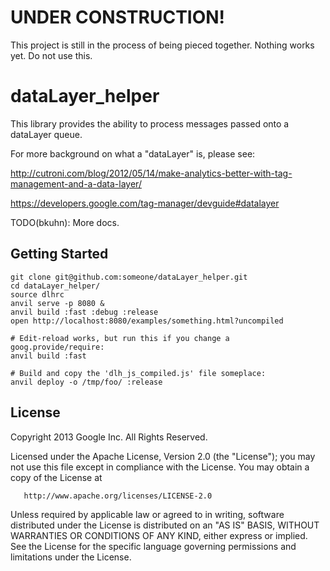 # UNDER CONSTRUCTION!

This project is still in the process of being pieced together. Nothing works yet. Do not use this.

# dataLayer_helper

This library provides the ability to process messages passed onto a dataLayer queue.

For more background on what a "dataLayer" is, please see:

http://cutroni.com/blog/2012/05/14/make-analytics-better-with-tag-management-and-a-data-layer/

https://developers.google.com/tag-manager/devguide#datalayer


TODO(bkuhn): More docs.


## Getting Started

    git clone git@github.com:someone/dataLayer_helper.git
    cd dataLayer_helper/
    source dlhrc
    anvil serve -p 8080 &
    anvil build :fast :debug :release
    open http://localhost:8080/examples/something.html?uncompiled

    # Edit-reload works, but run this if you change a goog.provide/require:
    anvil build :fast

    # Build and copy the 'dlh_js_compiled.js' file someplace:
    anvil deploy -o /tmp/foo/ :release

## License

   Copyright 2013 Google Inc. All Rights Reserved.

   Licensed under the Apache License, Version 2.0 (the "License");
   you may not use this file except in compliance with the License.
   You may obtain a copy of the License at

       http://www.apache.org/licenses/LICENSE-2.0

   Unless required by applicable law or agreed to in writing, software
   distributed under the License is distributed on an "AS IS" BASIS,
   WITHOUT WARRANTIES OR CONDITIONS OF ANY KIND, either express or implied.
   See the License for the specific language governing permissions and
   limitations under the License.


